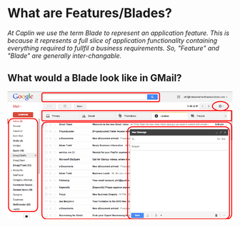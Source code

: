 # What are Features/Blades?

*At Caplin we use the term Blade to represent an application feature. This is
because it represents a full slice of application functionality containing everything
required to fullfil a business requirements. So, "Feature" and "Blade" are generally
inter-changable.*

## What would a Blade look like in GMail?

![](/img/gmail-compose-open-blades.png)
